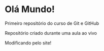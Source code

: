 # Olá Mundo!
 Primeiro repositório do curso de Git e GitHub

 Repositório criado durante uma aula ao vivo

Modificando pelo site!

